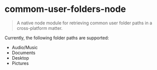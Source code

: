 # commom-user-folders-node

> A native node module for retrieving common user folder paths in a cross-platform matter.

Currently, the following folder paths are supported:

- Audio/Music
- Documents
- Desktop
- Pictures
